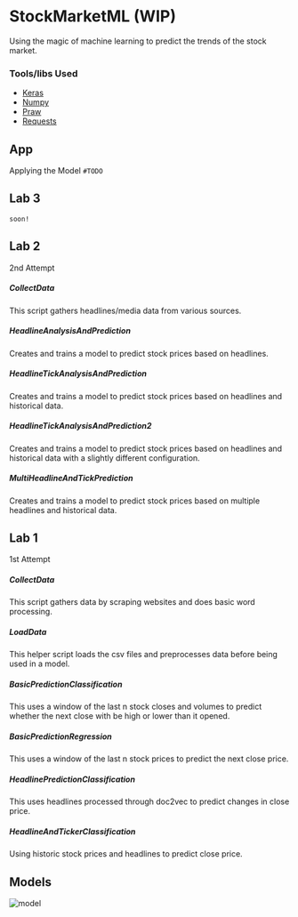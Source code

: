 # StockMarketML (WIP)

Using the magic of machine learning to predict the trends of the stock market.

### Tools/libs Used
* [Keras](https://keras.io/)
* [Numpy](http://www.numpy.org/)
* [Praw](https://praw.readthedocs.io/en/latest/)
* [Requests](http://docs.python-requests.org/en/master/)

## App

Applying the Model ```#TODO```

## Lab 3

```soon!```

## Lab 2

2nd Attempt

##### CollectData

This script gathers headlines/media data from various sources.

##### HeadlineAnalysisAndPrediction

Creates and trains a model to predict stock prices based on headlines.

##### HeadlineTickAnalysisAndPrediction

Creates and trains a model to predict stock prices based on headlines and historical data.

##### HeadlineTickAnalysisAndPrediction2

Creates and trains a model to predict stock prices based on headlines and historical data with a slightly different configuration.

##### MultiHeadlineAndTickPrediction

Creates and trains a model to predict stock prices based on multiple headlines and historical data.

## Lab 1

1st Attempt

##### CollectData

This script gathers data by scraping websites and does basic word processing.

##### LoadData

This helper script loads the csv files and preprocesses data before being used in a model.

##### BasicPredictionClassification

This uses a window of the last n stock closes and volumes to predict whether the next close with be high or lower than it opened.

##### BasicPredictionRegression

This uses a window of the last n stock prices to predict the next close price.

##### HeadlinePredictionClassification

This uses headlines processed through doc2vec to predict changes in close price.

##### HeadlineAndTickerClassification

Using historic stock prices and headlines to predict close price.

## Models

![model](https://raw.githubusercontent.com/sshh12/StockMarketML/master/lab2/model.png?)
